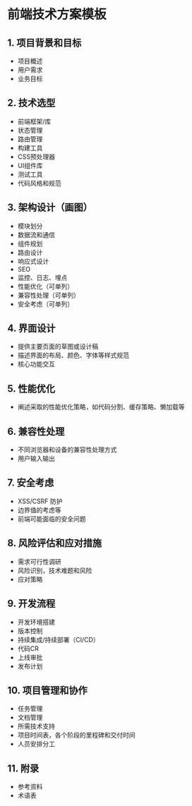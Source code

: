 # 前端技术方案模板

## 1. 项目背景和目标
- 项目概述
- 用户需求
- 业务目标

## 2. 技术选型
- 前端框架/库
- 状态管理
- 路由管理
- 构建工具
- CSS预处理器
- UI组件库
- 测试工具
- 代码风格和规范

## 3. 架构设计（画图）
- 模块划分
- 数据流和通信
- 组件规划
- 路由设计
- 响应式设计
- SEO
- 监控、日志、埋点
- 性能优化（可单列）
- 兼容性处理（可单列）
- 安全考虑（可单列）

## 4. 界面设计
- 提供主要页面的草图或设计稿
- 描述界面的布局、颜色、字体等样式规范
- 核心功能交互

## 5. 性能优化
- 阐述采取的性能优化策略，如代码分割、缓存策略、懒加载等

## 6. 兼容性处理
- 不同浏览器和设备的兼容性处理方式
- 用户输入输出

## 7. 安全考虑
- XSS/CSRF 防护
- 边界值的考虑等
- 前端可能面临的安全问题

## 8. 风险评估和应对措施
- 需求可行性调研
- 风险识别，技术难题和风险
- 应对策略

## 9. 开发流程
- 开发环境搭建
- 版本控制
- 持续集成/持续部署（CI/CD）
- 代码CR
- 上线审批
- 发布计划

## 10. 项目管理和协作
- 任务管理
- 文档管理
- 所需技术支持
- 项目时间表，各个阶段的里程碑和交付时间
- 人员安排分工


## 11. 附录
- 参考资料
- 术语表